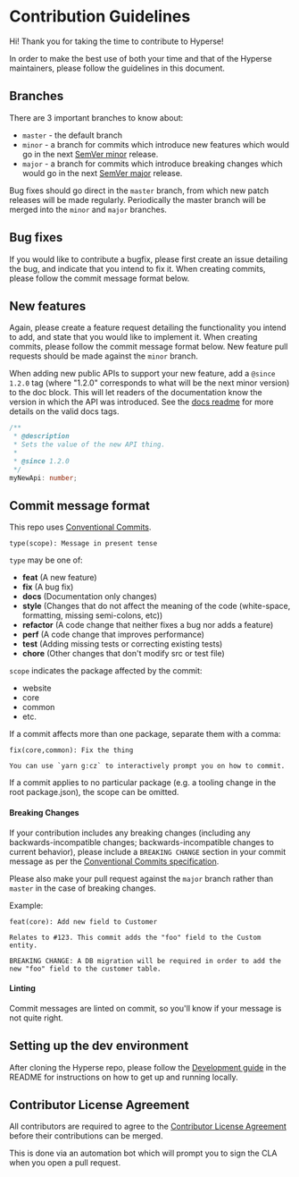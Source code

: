 # Contribution Guidelines

Hi! Thank you for taking the time to contribute to Hyperse!

In order to make the best use of both your time and that of the Hyperse maintainers, please follow the guidelines in this document.

## Branches

There are 3 important branches to know about:

- `master` - the default branch
- `minor` - a branch for commits which introduce new features which would go in the next [SemVer minor](https://semver.org/) release.
- `major` - a branch for commits which introduce breaking changes which would go in the next [SemVer major](https://semver.org/) release.

Bug fixes should go direct in the `master` branch, from which new patch releases will be made regularly. Periodically the master branch will be merged into the `minor` and `major` branches.

## Bug fixes

If you would like to contribute a bugfix, please first create an issue detailing the bug, and indicate that you intend to fix it. When creating commits, please follow the commit message format below.

## New features

Again, please create a feature request detailing the functionality you intend to add, and state that you would like to implement it. When creating commits, please follow the commit message format below. New feature pull requests should be made against the `minor` branch.

When adding new public APIs to support your new feature, add a `@since 1.2.0` tag (where "1.2.0" corresponds to what will be the next minor version) to the doc block. This will let readers of the documentation know the version in which the API was introduced. See the [docs readme](./docs/README.md) for more details on the valid docs tags.

```TypeScript
/**
 * @description
 * Sets the value of the new API thing.
 *
 * @since 1.2.0
 */
myNewApi: number;
```

## Commit message format

This repo uses [Conventional Commits](https://www.conventionalcommits.org).

```
type(scope): Message in present tense
```

`type` may be one of:

- **feat** (A new feature)
- **fix** (A bug fix)
- **docs** (Documentation only changes)
- **style** (Changes that do not affect the meaning of the code (white-space, formatting, missing semi-colons, etc))
- **refactor** (A code change that neither fixes a bug nor adds a feature)
- **perf** (A code change that improves performance)
- **test** (Adding missing tests or correcting existing tests)
- **chore** (Other changes that don't modify src or test file)

`scope` indicates the package affected by the commit:

- website
- core
- common
- etc.

If a commit affects more than one package, separate them with a comma:

```shell
fix(core,common): Fix the thing
```

```shell
You can use `yarn g:cz` to interactively prompt you on how to commit.
```

If a commit applies to no particular package (e.g. a tooling change in the root package.json), the scope can be omitted.

#### Breaking Changes

If your contribution includes any breaking changes (including any backwards-incompatible changes; backwards-incompatible changes to current behavior), please include a `BREAKING CHANGE` section in your commit message as per the [Conventional Commits specification](https://www.conventionalcommits.org/en/v1.0.0/#commit-message-with-both-and-breaking-change-footer).

Please also make your pull request against the `major` branch rather than `master` in the case of breaking changes.

Example:

```shell
feat(core): Add new field to Customer

Relates to #123. This commit adds the "foo" field to the Custom entity.

BREAKING CHANGE: A DB migration will be required in order to add the new "foo" field to the customer table.
```

#### Linting

Commit messages are linted on commit, so you'll know if your message is not quite right.

## Setting up the dev environment

After cloning the Hyperse repo, please follow the [Development guide](./README.md#development) in the README for instructions on how to get up and running locally.

## Contributor License Agreement

All contributors are required to agree to the [Contributor License Agreement](./license/CLA.md) before their contributions can be merged.

This is done via an automation bot which will prompt you to sign the CLA when you open a pull request.
